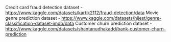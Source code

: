 
Credit card fraud detection dataset - https://www.kaggle.com/datasets/kartik2112/fraud-detection/data
Movie genre prediction dataset - https://www.kaggle.com/datasets/hijest/genre-classification-dataset-imdb/data
Customer churn prediction dataset - https://www.kaggle.com/datasets/shantanudhakadd/bank-customer-churn-prediction
